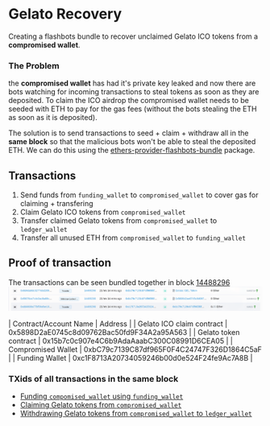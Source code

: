 # Gelato Recovery

Creating a flashbots bundle to recover unclaimed Gelato ICO tokens from a **compromised wallet**.

### The Problem
the **compromised wallet** has had it's private key leaked and now there are bots watching for incoming transactions to steal tokens as soon as they are deposited. To claim the ICO airdrop the compromised wallet needs to be seeded with ETH to pay for the gas fees (without the bots stealing the ETH as soon as it is deposited). 

The solution is to send transactions to seed + claim + withdraw all in the **same block** so that the malicious bots won't be able to steal the deposited ETH. We can do this using the [ethers-provider-flashbots-bundle](https://www.npmjs.com/package/@flashbots/ethers-provider-bundle) package.

## Transactions 
1. Send funds from `funding_wallet` to `compromised_wallet` to cover gas for claiming + transfering
2. Claim Gelato ICO tokens from `compromised_wallet` 
3. Transfer claimed Gelato tokens from `compromised_wallet` to `ledger_wallet`
4. Transfer all unused ETH from `compromised_wallet` to `funding_wallet`

## Proof of transaction 
The transactions can be seen bundled together in block [14488296](https://etherscan.io/txs?block=14488296&p=10)
![Transactions In Block 14488296](./Transactions_In_Block_14488296.png)

| Contract/Account Name     | Address                                    |
| Gelato ICO claim contract | 0x5898D2aE0745c8d09762Bac50fd9F34A2a95A563 |
| Gelato token contract     | 0x15b7c0c907e4C6b9AdaAaabC300C08991D6CEA05 |
| Compromised Wallet        | 0xbC79c7139C87df965F0F4C24747F326D1864C5aF |
| Funding Wallet            | 0xc1F8713A20734059246b00d0e524F24fe9Ac7A8B |

### TXids of all transactions in the same block
- [Funding `compomised_wallet` using `funding_wallet`](https://etherscan.io/tx/0xdd4608a77bf59afae165d6d9450ab03fd256d4f47a3f152928893810c5e668d5)
- [Claiming Gelato tokens from `compromised_wallet`](https://etherscan.io/tx/0xf9676ce7c4c0ac8a68cae7417e230db2826e501a1abc731c620d8b2990479c50)
- [Withdrawing Gelato tokens from `compromised_wallet` to `ledger_wallet`](https://etherscan.io/tx/0xf9676ce7c4c0ac8a68cae7417e230db2826e501a1abc731c620d8b2990479c50)
